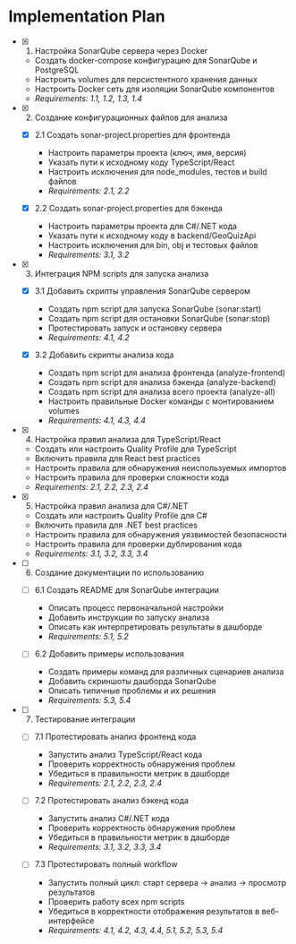 # Implementation Plan

- [x] 1. Настройка SonarQube сервера через Docker





  - Создать docker-compose конфигурацию для SonarQube и PostgreSQL
  - Настроить volumes для персистентного хранения данных
  - Настроить Docker сеть для изоляции SonarQube компонентов
  - _Requirements: 1.1, 1.2, 1.3, 1.4_

- [x] 2. Создание конфигурационных файлов для анализа





  - [x] 2.1 Создать sonar-project.properties для фронтенда


    - Настроить параметры проекта (ключ, имя, версия)
    - Указать пути к исходному коду TypeScript/React
    - Настроить исключения для node_modules, тестов и build файлов
    - _Requirements: 2.1, 2.2_

  - [x] 2.2 Создать sonar-project.properties для бэкенда


    - Настроить параметры проекта для C#/.NET кода
    - Указать пути к исходному коду в backend/GeoQuizApi
    - Настроить исключения для bin, obj и тестовых файлов
    - _Requirements: 3.1, 3.2_

- [x] 3. Интеграция NPM scripts для запуска анализа





  - [x] 3.1 Добавить скрипты управления SonarQube сервером


    - Создать npm script для запуска SonarQube (sonar:start)
    - Создать npm script для остановки SonarQube (sonar:stop)
    - Протестировать запуск и остановку сервера
    - _Requirements: 4.1, 4.2_

  - [x] 3.2 Добавить скрипты анализа кода



    - Создать npm script для анализа фронтенда (analyze-frontend)
    - Создать npm script для анализа бэкенда (analyze-backend)
    - Создать npm script для анализа всего проекта (analyze-all)
    - Настроить правильные Docker команды с монтированием volumes
    - _Requirements: 4.1, 4.3, 4.4_

- [x] 4. Настройка правил анализа для TypeScript/React






  - Создать или настроить Quality Profile для TypeScript
  - Включить правила для React best practices
  - Настроить правила для обнаружения неиспользуемых импортов
  - Настроить правила для проверки сложности кода
  - _Requirements: 2.1, 2.2, 2.3, 2.4_

- [x] 5. Настройка правил анализа для C#/.NET





  - Создать или настроить Quality Profile для C#
  - Включить правила для .NET best practices
  - Настроить правила для обнаружения уязвимостей безопасности
  - Настроить правила для проверки дублирования кода
  - _Requirements: 3.1, 3.2, 3.3, 3.4_

- [ ] 6. Создание документации по использованию
  - [ ] 6.1 Создать README для SonarQube интеграции
    - Описать процесс первоначальной настройки
    - Добавить инструкции по запуску анализа
    - Описать как интерпретировать результаты в дашборде
    - _Requirements: 5.1, 5.2_

  - [ ] 6.2 Добавить примеры использования
    - Создать примеры команд для различных сценариев анализа
    - Добавить скриншоты дашборда SonarQube
    - Описать типичные проблемы и их решения
    - _Requirements: 5.3, 5.4_

- [ ] 7. Тестирование интеграции
  - [ ] 7.1 Протестировать анализ фронтенд кода
    - Запустить анализ TypeScript/React кода
    - Проверить корректность обнаружения проблем
    - Убедиться в правильности метрик в дашборде
    - _Requirements: 2.1, 2.2, 2.3, 2.4_

  - [ ] 7.2 Протестировать анализ бэкенд кода
    - Запустить анализ C#/.NET кода
    - Проверить корректность обнаружения проблем
    - Убедиться в правильности метрик в дашборде
    - _Requirements: 3.1, 3.2, 3.3, 3.4_

  - [ ] 7.3 Протестировать полный workflow
    - Запустить полный цикл: старт сервера → анализ → просмотр результатов
    - Проверить работу всех npm scripts
    - Убедиться в корректности отображения результатов в веб-интерфейсе
    - _Requirements: 4.1, 4.2, 4.3, 4.4, 5.1, 5.2, 5.3, 5.4_